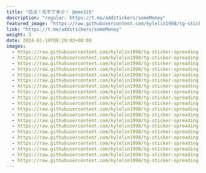 ```yaml
---
title: "花点！花不了多少！ @emo315"
description: "regular: https://t.me/addstickers/someMoney"
featured_image: "https://raw.githubusercontent.com/kylelin1998/tg-sticker-spreading-worldwide-images/main/img/749c2102-5466-4c2f-a9bd-71f936999a36.jpg"
link: "https://t.me/addstickers/someMoney"
weight: 3
date: 2024-01-19T08:29:03+08:00
images:
  - https://raw.githubusercontent.com/kylelin1998/tg-sticker-spreading-worldwide-images/main/img/749c2102-5466-4c2f-a9bd-71f936999a36.jpg
  - https://raw.githubusercontent.com/kylelin1998/tg-sticker-spreading-worldwide-images/main/img/ecd1efde-ddb7-487d-b858-78ad03ba1528.jpg
  - https://raw.githubusercontent.com/kylelin1998/tg-sticker-spreading-worldwide-images/main/img/6e950894-6f5e-45a1-b7ec-1c1e5346c409.jpg
  - https://raw.githubusercontent.com/kylelin1998/tg-sticker-spreading-worldwide-images/main/img/8d9dc9f1-e0be-49ab-a943-5d61547e9235.jpg
  - https://raw.githubusercontent.com/kylelin1998/tg-sticker-spreading-worldwide-images/main/img/a4724674-192e-4b03-8354-5609399e9e0c.jpg
  - https://raw.githubusercontent.com/kylelin1998/tg-sticker-spreading-worldwide-images/main/img/182b8c6d-1d1f-4a5a-91cb-96cd4b43bcde.jpg
  - https://raw.githubusercontent.com/kylelin1998/tg-sticker-spreading-worldwide-images/main/img/7e726802-4cd6-41a3-9e54-9002d5768e4e.jpg
  - https://raw.githubusercontent.com/kylelin1998/tg-sticker-spreading-worldwide-images/main/img/6b6091dc-9e2d-4940-9533-607ae2d8b325.jpg
  - https://raw.githubusercontent.com/kylelin1998/tg-sticker-spreading-worldwide-images/main/img/33d98db9-f983-4599-8ebd-b423bd3f8660.jpg
  - https://raw.githubusercontent.com/kylelin1998/tg-sticker-spreading-worldwide-images/main/img/3ba50ef3-7e4f-4e47-8f4c-69d2b56ba46f.jpg
  - https://raw.githubusercontent.com/kylelin1998/tg-sticker-spreading-worldwide-images/main/img/d7ae6c16-89c5-4755-b848-08637b63a9c2.jpg
  - https://raw.githubusercontent.com/kylelin1998/tg-sticker-spreading-worldwide-images/main/img/2f1e86ad-83a6-4e89-a844-4451501d47e8.jpg
  - https://raw.githubusercontent.com/kylelin1998/tg-sticker-spreading-worldwide-images/main/img/d5bcc4e9-1c56-47a8-9391-afb6e3dbcb9f.jpg
  - https://raw.githubusercontent.com/kylelin1998/tg-sticker-spreading-worldwide-images/main/img/0ddb77f6-eeb0-417a-b1ce-68ff436eab26.jpg
  - https://raw.githubusercontent.com/kylelin1998/tg-sticker-spreading-worldwide-images/main/img/0bc31587-1400-456f-b4fb-b649bb43731b.jpg
  - https://raw.githubusercontent.com/kylelin1998/tg-sticker-spreading-worldwide-images/main/img/302a1655-2e0a-43b1-a886-65d861709469.jpg
  - https://raw.githubusercontent.com/kylelin1998/tg-sticker-spreading-worldwide-images/main/img/5e214068-4567-4e42-b1d1-99b6acf624f7.jpg
  - https://raw.githubusercontent.com/kylelin1998/tg-sticker-spreading-worldwide-images/main/img/c3fe4a58-3e5b-46a1-ba3e-c372171ed0cf.jpg
  - https://raw.githubusercontent.com/kylelin1998/tg-sticker-spreading-worldwide-images/main/img/185fa31e-f2ea-40fd-a8d4-9374f88f8102.jpg
  - https://raw.githubusercontent.com/kylelin1998/tg-sticker-spreading-worldwide-images/main/img/00c3740e-9d8e-4ae6-9e88-dfa80c36911f.jpg
---
```

